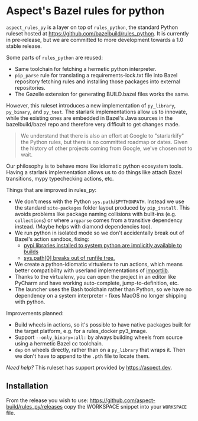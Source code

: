 # Aspect's Bazel rules for python

`aspect_rules_py` is a layer on top of `rules_python`, the standard Python ruleset hosted at
https://github.com/bazelbuild/rules_python.
It is currently in pre-release, but we are committed to more development towards a 1.0 stable release.

Some parts of `rules_python` are reused:

- Same toolchain for fetching a hermetic python interpreter.
- `pip_parse` rule for translating a requirements-lock.txt file into Bazel repository fetching rules
  and installing those packages into external repositories.
- The Gazelle extension for generating BUILD.bazel files works the same.

However, this ruleset introduces a new implementation of `py_library`, `py_binary`, and `py_test`.
The starlark implementations allow us to innovate, while the existing ones are embedded in Bazel's
Java sources in the bazelbuild/bazel repo and therefore very difficult to get changes made.

> We understand that there is also an effort at Google to "starlarkify" the Python rules,
> but there is no committed roadmap or dates.
> Given the history of other projects coming from Google, we've chosen not to wait.

Our philosophy is to behave more like idiomatic python ecosystem tools.
Having a starlark implementation allows us to do things like
attach Bazel transitions, mypy typechecking actions, etc.

Things that are improved in rules_py:

- We don't mess with the Python `sys.path`/`$PYTHONPATH`. Instead we use the standard `site-packages` folder layout produced by `pip_install`. This avoids problems like package naming collisions with built-ins (e.g. `collections`) or where `argparse` comes from a transitive dependency instead. (Maybe helps with diamond dependencies too).
- We run python in isolated mode so we don't accidentally break out of Bazel's action sandbox, fixing:
  - [pypi libraries installed to system python are implicitly available to builds](https://github.com/bazelbuild/rules_python/issues/27)
  - [sys.path[0] breaks out of runfile tree.](https://github.com/bazelbuild/rules_python/issues/382)
- We create a python-idiomatic virtualenv to run actions, which means better compatibility with userland implementations of [importlib](https://docs.python.org/3/library/importlib.html).
- Thanks to the virtualenv, you can open the project in an editor like PyCharm and have working auto-complete, jump-to-definition, etc.
- The launcher uses the Bash toolchain rather than Python, so we have no dependency on a system interpreter - fixes MacOS no longer shipping with python.

Improvements planned:

- Build wheels in actions, so it's possible to have native packages built for the target platform,
  e.g. for a rules_docker py3_image.
- Support `--only_binary=:all:` by always building wheels from source using a hermetic Bazel cc toolchain.
- `dep` on wheels directly, rather than on a `py_library` that wraps it. Then we don't have to append to the `.pth` file to locate them.

_Need help?_ This ruleset has support provided by https://aspect.dev.

## Installation

From the release you wish to use:
<https://github.com/aspect-build/rules_py/releases>
copy the WORKSPACE snippet into your `WORKSPACE` file.
